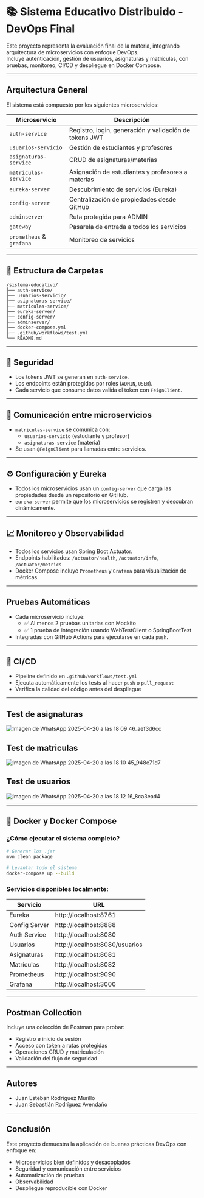 # 📚 Sistema Educativo Distribuido - DevOps Final

Este proyecto representa la evaluación final de la materia, integrando arquitectura de microservicios con enfoque DevOps.  
Incluye autenticación, gestión de usuarios, asignaturas y matrículas, con pruebas, monitoreo, CI/CD y despliegue en Docker Compose.

---

##  Arquitectura General

El sistema está compuesto por los siguientes microservicios:

| Microservicio           | Descripción                                          |
|------------------------|------------------------------------------------------|
| `auth-service`         | Registro, login, generación y validación de tokens JWT |
| `usuarios-servicio`    | Gestión de estudiantes y profesores                   |
| `asignaturas-service`  | CRUD de asignaturas/materias                          |
| `matriculas-service`   | Asignación de estudiantes y profesores a materias     |
| `eureka-server`        | Descubrimiento de servicios (Eureka)                  |
| `config-server`        | Centralización de propiedades desde GitHub            |
| `adminserver`          | Ruta protegida para ADMIN                             |
| `gateway`              | Pasarela de entrada a todos los servicios             |
| `prometheus` & `grafana` | Monitoreo de servicios                              |

---

## 📂 Estructura de Carpetas

```
/sistema-educativo/
├── auth-service/
├── usuarios-servicio/
├── asignaturas-service/
├── matriculas-service/
├── eureka-server/
├── config-server/
├── adminserver/
├── docker-compose.yml
├── .github/workflows/test.yml
└── README.md
```

---

## 🔐 Seguridad

- Los tokens JWT se generan en `auth-service`.
- Los endpoints están protegidos por roles (`ADMIN`, `USER`).
- Cada servicio que consume datos valida el token con `FeignClient`.

---

## 🔄 Comunicación entre microservicios

- `matriculas-service` se comunica con:
  - `usuarios-servicio` (estudiante y profesor)
  - `asignaturas-service` (materia)
- Se usan `@FeignClient` para llamadas entre servicios.

---

## ⚙️ Configuración y Eureka

- Todos los microservicios usan un `config-server` que carga las propiedades desde un repositorio en GitHub.
- `eureka-server` permite que los microservicios se registren y descubran dinámicamente.

---

## 📈 Monitoreo y Observabilidad

- Todos los servicios usan Spring Boot Actuator.
- Endpoints habilitados: `/actuator/health`, `/actuator/info`, `/actuator/metrics`
- Docker Compose incluye `Prometheus` y `Grafana` para visualización de métricas.

---

##  Pruebas Automáticas

- Cada microservicio incluye:
  - ✅ Al menos 2 pruebas unitarias con Mockito
  - ✅ 1 prueba de integración usando WebTestClient o SpringBootTest
- Integradas con GitHub Actions para ejecutarse en cada `push`.

---

## 🚀 CI/CD

- Pipeline definido en `.github/workflows/test.yml`
- Ejecuta automáticamente los tests al hacer `push` o `pull_request`
- Verifica la calidad del código antes del despliegue

---

## Test de asignaturas
![Imagen de WhatsApp 2025-04-20 a las 18 09 46_aef3d6cc](https://github.com/user-attachments/assets/83bf8b13-79b0-4f7f-aa71-203924d8dbb9)

## Test de matriculas
![Imagen de WhatsApp 2025-04-20 a las 18 10 45_948e71d7](https://github.com/user-attachments/assets/a63054b1-05c5-446b-8f01-564515bfdc83)

## Test de usuarios
![Imagen de WhatsApp 2025-04-20 a las 18 12 16_8ca3ead4](https://github.com/user-attachments/assets/a8c7a24a-a003-43c5-b2ed-af724c27189e)


---

## 🐳 Docker y Docker Compose

### ¿Cómo ejecutar el sistema completo?

```bash
# Generar los .jar
mvn clean package

# Levantar todo el sistema
docker-compose up --build
```

### Servicios disponibles localmente:

| Servicio         | URL                           |
|------------------|-------------------------------|
| Eureka           | http://localhost:8761         |
| Config Server    | http://localhost:8888         |
| Auth Service     | http://localhost:8080         |
| Usuarios         | http://localhost:8080/usuarios|
| Asignaturas      | http://localhost:8081         |
| Matrículas       | http://localhost:8082         |
| Prometheus       | http://localhost:9090         |
| Grafana          | http://localhost:3000         |

---

##  Postman Collection

Incluye una colección de Postman para probar:
- Registro e inicio de sesión
- Acceso con token a rutas protegidas
- Operaciones CRUD y matriculación
- Validación del flujo de seguridad

---

##  Autores

- Juan Esteban Rodríguez Murillo
- Juan Sebastián Rodríguez Avendaño

---

##  Conclusión

Este proyecto demuestra la aplicación de buenas prácticas DevOps con enfoque en:
- Microservicios bien definidos y desacoplados
- Seguridad y comunicación entre servicios
- Automatización de pruebas
- Observabilidad
- Despliegue reproducible con Docker

